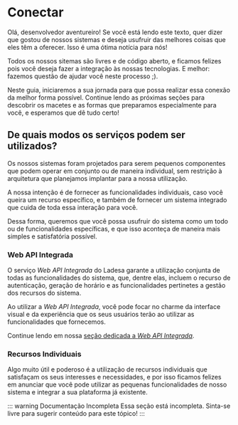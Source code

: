 # Conectar

Olá, desenvolvedor aventureiro! Se você está lendo este texto, quer dizer que gostou de nossos sistemas e deseja usufruir das melhores coisas que eles têm a oferecer. Isso é uma ótima notícia para nós!

Todos os nossos sitemas são livres e de código aberto, e ficamos felizes pois você deseja fazer a
integração às nossas tecnologias. E melhor: fazemos questão de ajudar você neste processo ;).

Neste guia, iniciaremos a sua jornada para que possa realizar essa conexão da melhor forma possível. Continue lendo as próximas seções para descobrir os macetes e as formas que preparamos especialmente para você, e esperamos que dê tudo certo!

## De quais modos os serviços podem ser utilizados?

Os nossos sistemas foram projetados para serem pequenos componentes que podem operar em conjunto ou de maneira individual, sem restrição à arquitetura que planejamos implantar para a nossa utilização.

A nossa intenção é de fornecer as funcionalidades individuais, caso você queira um recurso específico, e também de fornecer um sistema integrado que cuida de toda essa interação para você.

Dessa forma, queremos que você possa usufruir do sistema como um todo ou de funcionalidades específicas, e que isso aconteça
de maneira mais simples e satisfatória possível.

### Web API Integrada

O serviço _Web API Integrada_ do Ladesa garante a utilização conjunta de todas as funcionalidades do sistema, que, dentre elas, incluem o recurso de autenticação, geração de horário e as funcionalidades pertinetes a gestão dos recursos do sistema.

Ao utilizar a _Web API Integrada_, você pode focar no charme da interface visual e da experiência que os seus usuários terão ao utilizar as funcionalidades que fornecemos.

<!--@include: ./web/overview.md#introduction -->

Continue lendo em nossa [seção dedicada a _Web API Integrada_](./web/overview.md).

### Recursos Individuais

Algo muito útil e poderoso é a utilização de recursos individuais que satisfaçam os seus interesses e necessidades, e por isso ficamos felizes em anunciar que você pode utilizar as pequenas funcionalidades de nosso sistema e integrar a sua plataforma já existente.

::: warning Documentação Incompleta
Essa seção está incompleta. Sinta-se livre para sugerir conteúdo para este tópico!
:::
